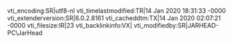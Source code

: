 vti_encoding:SR|utf8-nl
vti_timelastmodified:TR|14 Jan 2020 18:31:33 -0000
vti_extenderversion:SR|6.0.2.8161
vti_cacheddtm:TX|14 Jan 2020 02:07:21 -0000
vti_filesize:IR|23
vti_backlinkinfo:VX|
vti_modifiedby:SR|JARHEAD-PC\\JarHead
